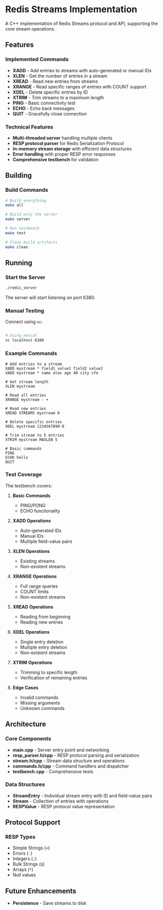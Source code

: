 # Redis Streams Implementation

A C++ implementation of Redis Streams protocol and API, supporting the core stream operations.

## Features

### Implemented Commands

- **XADD** - Add entries to streams with auto-generated or manual IDs
- **XLEN** - Get the number of entries in a stream
- **XREAD** - Read new entries from streams
- **XRANGE** - Read specific ranges of entries with COUNT support
- **XDEL** - Delete specific entries by ID
- **XTRIM** - Trim streams to a maximum length
- **PING** - Basic connectivity test
- **ECHO** - Echo back messages
- **QUIT** - Gracefully close connection

### Technical Features

- **Multi-threaded server** handling multiple clients
- **RESP protocol parser** for Redis Serialization Protocol
- **In-memory stream storage** with efficient data structures
- **Error handling** with proper RESP error responses
- **Comprehensive testbench** for validation

## Building

### Build Commands

```bash
# Build everything
make all

# Build only the server
make server

# Run testbench
make test

# Clean build artifacts
make clean
```

## Running

### Start the Server

```bash
./redis_server
```

The server will start listening on port 6380.

### Manual Testing

Connect using `nc`:

```bash

# Using netcat
nc localhost 6380
```

### Example Commands

```redis
# Add entries to a stream
XADD mystream * field1 value1 field2 value2
XADD mystream * name alex age 40 city sfo

# Get stream length
XLEN mystream

# Read all entries
XRANGE mystream - +

# Read new entries
XREAD STREAMS mystream 0

# Delete specific entries
XDEL mystream 1234567890-0

# Trim stream to 5 entries
XTRIM mystream MAXLEN 5

# Basic commands
PING
ECHO hello
QUIT
```

### Test Coverage

The testbench covers:

1. **Basic Commands**
   - PING/PONG
   - ECHO functionality

2. **XADD Operations**
   - Auto-generated IDs
   - Manual IDs
   - Multiple field-value pairs

3. **XLEN Operations**
   - Existing streams
   - Non-existent streams

4. **XRANGE Operations**
   - Full range queries
   - COUNT limits
   - Non-existent streams

5. **XREAD Operations**
   - Reading from beginning
   - Reading new entries

6. **XDEL Operations**
   - Single entry deletion
   - Multiple entry deletion
   - Non-existent streams

7. **XTRIM Operations**
   - Trimming to specific length
   - Verification of remaining entries

8. **Edge Cases**
   - Invalid commands
   - Missing arguments
   - Unknown commands

## Architecture

### Core Components

- **main.cpp** - Server entry point and networking
- **resp_parser.h/cpp** - RESP protocol parsing and serialization
- **stream.h/cpp** - Stream data structure and operations
- **commands.h/cpp** - Command handlers and dispatcher
- **testbench.cpp** - Comprehensive tests

### Data Structures

- **StreamEntry** - Individual stream entry with ID and field-value pairs
- **Stream** - Collection of entries with operations
- **RESPValue** - RESP protocol value representation

## Protocol Support

### RESP Types

- Simple Strings (`+`)
- Errors (`-`)
- Integers (`:`)
- Bulk Strings (`$`)
- Arrays (`*`)
- Null values

## Future Enhancements

- **Persistence** - Save streams to disk